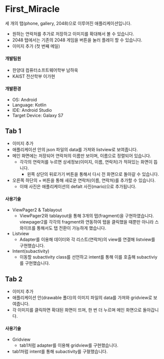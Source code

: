 # First_Miracle
세 개의 탭(phone, gallery, 2048)으로 이루어진 애플리케이션입니다.
+ 원하는 연락처를 추가로 저장하고 이미지를 확대해서 볼 수 있습니다.
+ 2048 탭에서는 기존의 2048 게임을 버튼을 눌러 플레이 할 수 있습니다.
+ 이미지 추가 (첫 번째 메일)

#### 개발팀원
  + 한양대 컴퓨터소프트웨어학부 남하욱
  + KAIST 전산학부 이가현

#### 개발환경
  + OS: Android
  + Language: Kotlin
  + IDE: Android Studio
  + Target Device: Galaxy S7

## Tab 1
+ 이미지 추가
+ 애플리케이션 안의 json 파일의 data를 가져와 listview로 보여줍니다.
+ 메인 화면에는 저장되어 연락처의 이름만 보이며, 이름으로 정렬되어 있습니다.
  + 각각의 연락처를 누르면 상세정보(이미지, 이름, 연락처)가 적혀있는 화면이 뜹니다.
    + 왼쪽 상단의 뒤로가기 버튼을 통해서 다시 전 화면으로 돌아갈 수 있습니다.
+ 오른쪽 하단의 + 버튼을 통해 새로운 연락처(이름, 연락처)를 추가할 수 있습니다.
  + 이때 사진은 애플리케이션의 defalt 사진(mario)으로 추가됩니다.
  
#### 사용기술
+ ViewPager2 & Tablayout
  + ViewPager2와 tablayout을 통해 3개의 탭(fragment)을 구현하였습니다. viewpager2를 각각의 fragment와 연동하여 탭을 클릭했을 때뿐만 아니라 스와이프를 통해서도 탭 전환이 가능하게 했습니다.
+ Listview
  + Adapter를 이용해 데이터와 각 리스트(연락처)의 view를 연결해 listview를 구현했습니다.
+ Intent(subactivity)
  + 이동할 subactivity class를 선언하고 intent를 통해 이를 호출해 subactiviy를 구현했습니다.

## Tab 2
+ 이미지 추가
+ 애플리케이션 안(drawable 폴더)의 이미지 파일의 data를 가져와 gridview로 보여줍니다.
+ 각 이미지를 클릭하면 확대된 화면이 뜨며, 한 번 더 누르며 메인 화면으로 돌아갑니다.

#### 사용기술
+ Gridview
  + tab1처럼 adapter를 이용해 gridview를 구현했습니다.
+ tab1처럼 intent를 통해 subactivity를 구혔했습니다.

